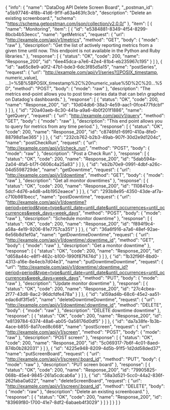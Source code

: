 {
  "info": {
    "name": "DataDog API Delete Screen Board",
    "_postman_id": "a5b97746-4f8b-41d6-9f1f-a63a463fc3cb",
    "description": "Delete an existing screenboard.",
    "schema": "https://schema.getpostman.com/json/collection/v2.0.0/"
  },
  "item": [
    {
      "name": "Monitoring",
      "item": [
        {
          "id": "e5384881-8349-4f54-8299-8bcb4b53eecc",
          "name": "getMetrics",
          "request": {
            "url": "http://example.com/api/v1/metrics",
            "method": "GET",
            "body": {
              "mode": "raw"
            },
            "description": "Get the list of actively reporting metrics from a given time until now. This endpoint is not available in the Python and Ruby libraries."
          },
          "response": [
            {
              "status": "OK",
              "code": 200,
              "name": "Response_200",
              "id": "6ee45dca-a7e6-42e4-81b4-eb235967c195"
            }
          ]
        },
        {
          "id": "aa65c8e9-a0f2-47b1-bde3-6dc3f85d5a15",
          "name": "postSeries",
          "request": {
            "url": "http://example.com/api/v1/series?[[POSIX_timestamp, numeric_value], ...]=%5B%5BPOSIX_timestamp%2C%20numeric_value%5D%2C%20...%5D",
            "method": "POST",
            "body": {
              "mode": "raw"
            },
            "description": "The metrics end-point allows you to post time-series data that can be\n          graphed on Datadog's dashboards."
          },
          "response": [
            {
              "status": "OK",
              "code": 200,
              "name": "Response_200",
              "id": "10d04db6-38a3-4e59-aac1-0fce477fdcbf"
            }
          ]
        },
        {
          "id": "20a40aeb-8c30-441a-a9a6-4b0f201f1886",
          "name": "getQuery",
          "request": {
            "url": "http://example.com/api/v1/query",
            "method": "GET",
            "body": {
              "mode": "raw"
            },
            "description": "This end point allows you to query for metrics from any time period."
          },
          "response": [
            {
              "status": "OK",
              "code": 200,
              "name": "Response_200",
              "id": "c8746fd1-69f0-410a-8fe0-88798d1ae365"
            }
          ]
        },
        {
          "id": "232cb762-b2b3-49ab-907f-30d2e9d1204c",
          "name": "postCheckRun",
          "request": {
            "url": "http://example.com/api/v1/check_run",
            "method": "POST",
            "body": {
              "mode": "raw"
            },
            "description": "Post a Check Run"
          },
          "response": [
            {
              "status": "OK",
              "code": 200,
              "name": "Response_200",
              "id": "5dab594a-2a04-4fa5-b17f-0606c4a25a83"
            }
          ]
        },
        {
          "id": "eb2b70e9-0991-4dbf-a26c-04d5598729de",
          "name": "getDowntime",
          "request": {
            "url": "http://example.com/api/v1/downtime",
            "method": "GET",
            "body": {
              "mode": "raw"
            },
            "description": "Get all monitor downtimes"
          },
          "response": [
            {
              "status": "OK",
              "code": 200,
              "name": "Response_200",
              "id": "110841cd-5dcf-4d76-a4d8-a4b1952eaece"
            }
          ]
        },
        {
          "id": "293b8e95-4350-43de-af7a-c710b981becc",
          "name": "postDowntime",
          "request": {
            "url": "http://example.com/api/v1/downtime?period=period&type=type&until_date=until_date&until_occurrences=until_occurrences&week_days=week_days",
            "method": "POST",
            "body": {
              "mode": "raw"
            },
            "description": "Schedule monitor downtime"
          },
          "response": [
            {
              "status": "OK",
              "code": 200,
              "name": "Response_200",
              "id": "f894f9c4-a58a-4e19-9206-81e7757ca351"
            }
          ]
        },
        {
          "id": "36a6f916-a7a6-48ef-92ae-6e56b8d1ef0a",
          "name": "getDowntimeDowntime",
          "request": {
            "url": "http://example.com/api/v1/downtime/:downtime_id",
            "method": "GET",
            "body": {
              "mode": "raw"
            },
            "description": "Get a monitor downtime"
          },
          "response": [
            {
              "status": "OK",
              "code": 200,
              "name": "Response_200",
              "id": "d658a44c-e8f1-462c-b100-1990f87f474d"
            }
          ]
        },
        {
          "id": "1b32f96f-8bd0-4313-a16e-8e4ecb7d04e3",
          "name": "putDowntimeDowntime",
          "request": {
            "url": "http://example.com/api/v1/downtime/:downtime_id?period=period&type=type&until_date=until_date&until_occurrences=until_occurrences&week_days=week_days",
            "method": "PUT",
            "body": {
              "mode": "raw"
            },
            "description": "Update monitor downtime"
          },
          "response": [
            {
              "status": "OK",
              "code": 200,
              "name": "Response_200",
              "id": "27c4cbea-2f77-43d8-8ac2-96dcfdfe478a"
            }
          ]
        },
        {
          "id": "a159ad4b-68c6-45e2-aa51-edac6df3f5e5",
          "name": "deleteDowntimeDowntime",
          "request": {
            "url": "http://example.com/api/v1/downtime/:downtime_id",
            "method": "DELETE",
            "body": {
              "mode": "raw"
            },
            "description": "DELETE downtime downtime"
          },
          "response": [
            {
              "status": "OK",
              "code": 200,
              "name": "Response_200",
              "id": "e8139784-6374-48a6-ab05-0a58176d0df5"
            }
          ]
        },
        {
          "id": "da7a38fe-1b3b-4ace-b855-8a17ced8c668",
          "name": "postScreen",
          "request": {
            "url": "http://example.com/api/v1/screen",
            "method": "POST",
            "body": {
              "mode": "raw"
            },
            "description": "POST screen"
          },
          "response": [
            {
              "status": "OK",
              "code": 200,
              "name": "Response_200",
              "id": "5c069317-7b6f-4c01-8aed-874b0b282031"
            }
          ]
        },
        {
          "id": "4225e948-8209-4d5b-91f5-1d2dd58ded37",
          "name": "putScreenBoard",
          "request": {
            "url": "http://example.com/api/v1/screen/:board_id",
            "method": "PUT",
            "body": {
              "mode": "raw"
            },
            "description": "PUT screen board"
          },
          "response": [
            {
              "status": "OK",
              "code": 200,
              "name": "Response_200",
              "id": "79905825-068b-45e4-9845-261a5cdcab6a"
            }
          ]
        },
        {
          "id": "58a3d521-5cc0-44a2-836f-262faba0a622",
          "name": "deleteScreenBoard",
          "request": {
            "url": "http://example.com/api/v1/screen/:board_id",
            "method": "DELETE",
            "body": {
              "mode": "raw"
            },
            "description": "Delete an existing screenboard."
          },
          "response": [
            {
              "status": "OK",
              "code": 200,
              "name": "Response_200",
              "id": "83969f80-1700-41e7-8df2-6abaeb4f3029"
            }
          ]
        }
      ]
    }
  ]
}